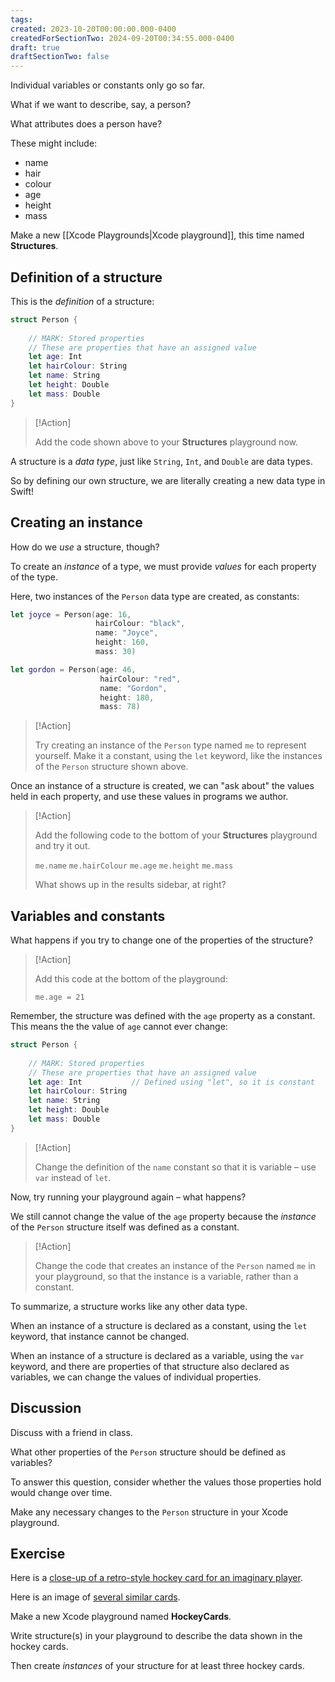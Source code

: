 ```yaml
---
tags:
created: 2023-10-20T00:00:00.000-0400
createdForSectionTwo: 2024-09-20T00:34:55.000-0400
draft: true
draftSectionTwo: false
---
```

Individual variables or constants only go so far.

What if we want to describe, say, a person?

What attributes does a person have?

These might include:

- name
- hair
- colour
- age
- height
- mass

Make a new [[Xcode Playgrounds|Xcode playground]], this time named **Structures**.

## Definition of a structure

This is the *definition* of a structure:

```swift
struct Person {
    
    // MARK: Stored properties
    // These are properties that have an assigned value
    let age: Int
    let hairColour: String
    let name: String
    let height: Double
    let mass: Double
}
```

> [!Action]
> 
> Add the code shown above to your **Structures** playground now.

A structure is a *data type*, just like `String`, `Int`, and `Double` are data types.

So by defining our own structure, we are literally creating a new data type in Swift!

## Creating an instance

How do we *use* a structure, though?

To create an *instance* of a type, we must provide *values* for each property of the type.

Here, two instances of the `Person` data type are created, as constants:

```swift
let joyce = Person(age: 16,
                   hairColour: "black",
                   name: "Joyce",
                   height: 160,
                   mass: 30)

let gordon = Person(age: 46,
                    hairColour: "red",
                    name: "Gordon",
                    height: 180,
                    mass: 78)
```

> [!Action]
> 
> Try creating an instance of the `Person` type named `me` to represent yourself. Make it a constant, using the `let` keyword, like the instances of the `Person` structure shown above.

Once an instance of a structure is created, we can "ask about" the values held in each property, and use these values in programs we author.

> [!Action]
> 
> Add the following code to the bottom of your **Structures** playground and try it out.
> 
> `me.name`
> `me.hairColour`
> `me.age`
> `me.height`
> `me.mass`
> 
> What shows up in the results sidebar, at right?

## Variables and constants

What happens if you try to change one of the properties of the structure?

> [!Action]
> 
> Add this code at the bottom of the playground:
> 
> `me.age = 21`

Remember, the structure was defined with the `age` property as a constant. This means the  the value of `age` cannot ever change:

```swift
struct Person {
    
    // MARK: Stored properties
    // These are properties that have an assigned value
    let age: Int           // Defined using "let", so it is constant
    let hairColour: String
    let name: String       
    let height: Double
    let mass: Double
}
```

> [!Action]
> 
> Change the definition of the `name` constant so that it is variable – use `var` instead of `let`.

Now, try running your playground again – what happens?

We still cannot change the value of the `age` property because the *instance* of the `Person` structure itself was defined as a constant.

> [!Action]
> 
> Change the code that creates an instance of the `Person` named `me` in your playground, so that the instance is a variable, rather than a constant.

To summarize, a structure works like any other data type.

When an instance of a structure is declared as a constant, using the `let` keyword, that instance cannot be changed.

When an instance of a structure is declared as a variable, using the `var` keyword, and there are properties of that structure also declared as variables, we can change the values of individual properties.

## Discussion

Discuss with a friend in class.

What other properties of the `Person` structure should be defined as variables?

To answer this question, consider whether the values those properties hold would change over time.

Make any necessary changes to the `Person` structure in your Xcode playground.

## Exercise

Here is a [close-up of a retro-style hockey card for an imaginary player](https://russellgordon.ca/lcs/2023-24/ics3u/retro-75-hockey-card-template.jpg).

Here is an image of [several similar cards](https://russellgordon.ca/lcs/2023-24/ics3u/album-of-retro-75-custom-hockey-cards.jpg).

Make a new Xcode playground named **HockeyCards**.

Write structure(s) in your playground to describe the data shown in the hockey cards.

Then create *instances* of your structure for at least three hockey cards. 
